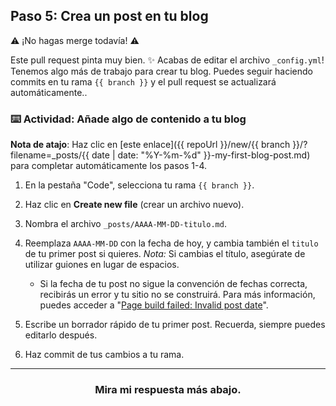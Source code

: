 ## Paso 5: Crea un post en tu blog

:warning: ¡No hagas merge todavía! :warning:

Este pull request pinta muy bien. :sparkles: Acabas de editar el archivo `_config.yml`! Tenemos algo más de trabajo para crear tu blog. Puedes seguir haciendo commits en tu rama `{{ branch }}` y el pull request se actualizará automáticamente..

### :keyboard: Actividad: Añade algo de contenido a tu blog

**Nota de atajo**: Haz clic en [este enlace]({{ repoUrl }}/new/{{ branch }}/?filename=_posts/{{ date | date: "%Y-%m-%d" }}-my-first-blog-post.md) para completar automáticamente los pasos 1-4.

1. En la pestaña "Code", selecciona tu rama `{{ branch }}`.
1. Haz clic en **Create new file** (crear un archivo nuevo).
1. Nombra el archivo `_posts/AAAA-MM-DD-titulo.md`.
1. Reemplaza `AAAA-MM-DD` con la fecha de hoy, y cambia también el `titulo` de tu primer post si quieres. _Nota:_ Si cambias el título, asegúrate de utilizar guiones en lugar de espacios.

   - Si la fecha de tu post no sigue la convención de fechas correcta, recibirás un error y tu sitio no se construirá. Para más información, puedes acceder a "[Page build failed: Invalid post date](https://help.github.com/articles/page-build-failed-invalid-post-date/)".

1. Escribe un borrador rápido de tu primer post. Recuerda, siempre puedes editarlo después.
1. Haz commit de tus cambios a tu rama.

<hr>
<h3 align="center">Mira mi respuesta más abajo.</h3>
